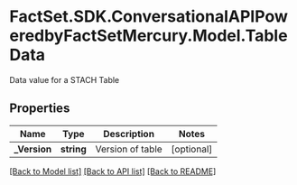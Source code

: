 # FactSet.SDK.ConversationalAPIPoweredbyFactSetMercury.Model.TableData
Data value for a STACH Table

## Properties

Name | Type | Description | Notes
------------ | ------------- | ------------- | -------------
**_Version** | **string** | Version of table | [optional] 

[[Back to Model list]](../README.md#documentation-for-models) [[Back to API list]](../README.md#documentation-for-api-endpoints) [[Back to README]](../README.md)

